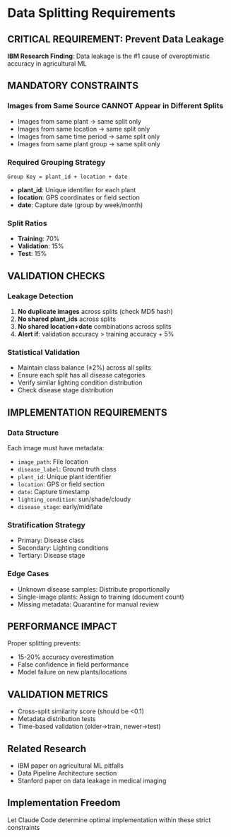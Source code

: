 # Data Splitting Requirements

## CRITICAL REQUIREMENT: Prevent Data Leakage
**IBM Research Finding**: Data leakage is the #1 cause of overoptimistic accuracy in agricultural ML

## MANDATORY CONSTRAINTS

### Images from Same Source CANNOT Appear in Different Splits
- Images from same plant → same split only
- Images from same location → same split only  
- Images from same time period → same split only
- Images from same plant group → same split only

### Required Grouping Strategy
```
Group Key = plant_id + location + date
```
- **plant_id**: Unique identifier for each plant
- **location**: GPS coordinates or field section
- **date**: Capture date (group by week/month)

### Split Ratios
- **Training**: 70%
- **Validation**: 15%
- **Test**: 15%

## VALIDATION CHECKS

### Leakage Detection
1. **No duplicate images** across splits (check MD5 hash)
2. **No shared plant_ids** across splits
3. **No shared location+date** combinations across splits
4. **Alert if**: validation accuracy > training accuracy + 5%

### Statistical Validation
- Maintain class balance (±2%) across all splits
- Ensure each split has all disease categories
- Verify similar lighting condition distribution
- Check disease stage distribution

## IMPLEMENTATION REQUIREMENTS

### Data Structure
Each image must have metadata:
- `image_path`: File location
- `disease_label`: Ground truth class
- `plant_id`: Unique plant identifier
- `location`: GPS or field section
- `date`: Capture timestamp
- `lighting_condition`: sun/shade/cloudy
- `disease_stage`: early/mid/late

### Stratification Strategy
- Primary: Disease class
- Secondary: Lighting conditions
- Tertiary: Disease stage

### Edge Cases
- Unknown disease samples: Distribute proportionally
- Single-image plants: Assign to training (document count)
- Missing metadata: Quarantine for manual review

## PERFORMANCE IMPACT
Proper splitting prevents:
- 15-20% accuracy overestimation
- False confidence in field performance
- Model failure on new plants/locations

## VALIDATION METRICS
- Cross-split similarity score (should be <0.1)
- Metadata distribution tests
- Time-based validation (older→train, newer→test)

## Related Research
- IBM paper on agricultural ML pitfalls
- Data Pipeline Architecture section
- Stanford paper on data leakage in medical imaging

## Implementation Freedom
Let Claude Code determine optimal implementation within these strict constraints